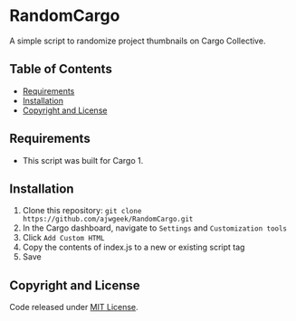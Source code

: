 # RandomCargo
A simple script to randomize project thumbnails on Cargo Collective.

## Table of Contents
 - [Requirements](#requirements)
 - [Installation](#installation)
 - [Copyright and License](#copyright-and-license)

## Requirements
*   This script was built for Cargo 1.

## Installation
1.  Clone this repository: `git clone https://github.com/ajwgeek/RandomCargo.git`
2.  In the Cargo dashboard, navigate to `Settings` and `Customization tools`
3.  Click `Add Custom HTML`
4.  Copy the contents of index.js to a new or existing script tag
5.  Save

## Copyright and License
Code released under [MIT License](LICENSE).
